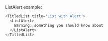 ListAlert example:

```js
<TitledList title='List with Alert'>
  <ListAlert>
    Warning: something you should know about
  </ListAlert>
</TitledList>
```
